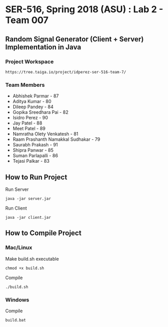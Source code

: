 # SER-516, Spring 2018 (ASU) : Lab 2 - Team 007

## Random Signal Generator (Client + Server) Implementation in Java

### Project Workspace 

    https://tree.taiga.io/project/idperez-ser-516-team-7/

### Team Members

* Abhishek Parmar - 87
* Aditya Kumar - 80
* Dileep Pandey - 84
* Gopika Sreedhara Pai - 82
* Isidro Perez - 90
* Jay Patel - 88
* Meet Patel - 89
* Namratha Olety Venkatesh - 81
* Raam Prashanth Namakkal Sudhakar - 79
* Saurabh Prakash - 91
* Shipra Panwar - 85
* Suman Parlapalli - 86
* Tejasi Palkar - 83

## How to Run Project

Run Server

    java -jar server.jar
 
Run Client

    java -jar client.jar

## How to Compile Project

### Mac/Linux

Make build.sh executable

    chmod +x build.sh

Compile

    ./build.sh
    
### Windows

Compile

    build.bat

